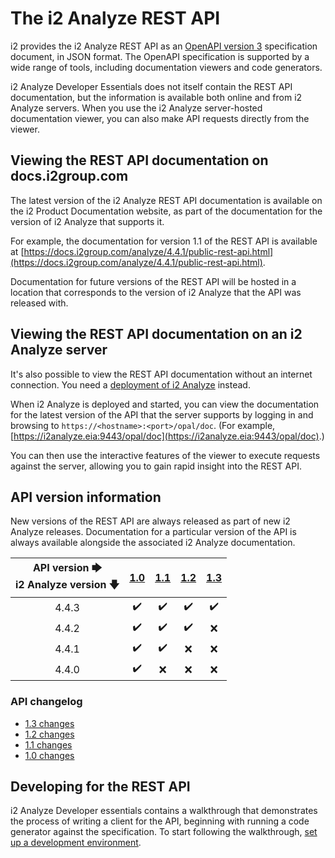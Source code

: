 # The i2 Analyze REST API

i2 provides the i2 Analyze REST API as an [OpenAPI version 3](https://github.com/OAI/OpenAPI-Specification/blob/main/versions/3.0.0.md) specification document, in JSON format.
The OpenAPI specification is supported by a wide range of tools, including documentation viewers and code generators.

i2 Analyze Developer Essentials does not itself contain the REST API documentation, but the information is available both online and from i2 Analyze servers.
When you use the i2 Analyze server-hosted documentation viewer, you can also make API requests directly from the viewer.

## Viewing the REST API documentation on docs.i2group.com

The latest version of the i2 Analyze REST API documentation is available on the i2 Product Documentation website, as part of the documentation for the version of i2 Analyze that supports it.

For example, the documentation for version 1.1 of the REST API is available at [https://docs.i2group.com/analyze/4.4.1/public-rest-api.html](https://docs.i2group.com/analyze/4.4.1/public-rest-api.html).

Documentation for future versions of the REST API will be hosted in a location that corresponds to the version of i2 Analyze that the API was released with.

## Viewing the REST API documentation on an i2 Analyze server

It's also possible to view the REST API documentation without an internet connection.
You need a [deployment of i2 Analyze](setting-up-dev-environment.md) instead.

When i2 Analyze is deployed and started, you can view the documentation for the latest version of the API that the server supports by logging in and browsing to `https://<hostname>:<port>/opal/doc`.
(For example, [https://i2analyze.eia:9443/opal/doc](https://i2analyze.eia:9443/opal/doc).)

You can then use the interactive features of the viewer to execute requests against the server, allowing you to gain rapid insight into the REST API.

## API version information

New versions of the REST API are always released as part of new i2 Analyze releases.
Documentation for a particular version of the API is always available alongside the associated i2 Analyze documentation.

| API version 🡆 <br/> i2 Analyze version 🡇 | [1.0](https://docs.i2group.com/analyze/4.4.0/public-rest-api.html) | [1.1](https://docs.i2group.com/analyze/4.4.1/public-rest-api.html) | [1.2](https://docs.i2group.com/analyze/4.4.2/public-rest-api.html) | [1.3](https://docs.i2group.com/analyze/4.4.3/public-rest-api.html) |
| :-----------------------:|:--:|:--:|:--:|:--:|
| 4.4.3                    | ✔️ | ✔️ | ✔️ | ✔️ |
| 4.4.2                    | ✔️ | ✔️ | ✔️ | ❌ |
| 4.4.1                    | ✔️ | ✔️ | ❌ | ❌ |
| 4.4.0                    | ✔️ | ❌ | ❌ | ❌ |

### API changelog

- [1.3 changes](api-versions/1.3/changes.md)
- [1.2 changes](api-versions/1.2/changes.md)
- [1.1 changes](api-versions/1.1/changes.md)
- [1.0 changes](api-versions/1.0/changes.md)

## Developing for the REST API

i2 Analyze Developer essentials contains a walkthrough that demonstrates the process of writing a client for the API, beginning with running a code generator against the specification.
To start following the walkthrough, [set up a development environment](setting-up-dev-environment.md).
